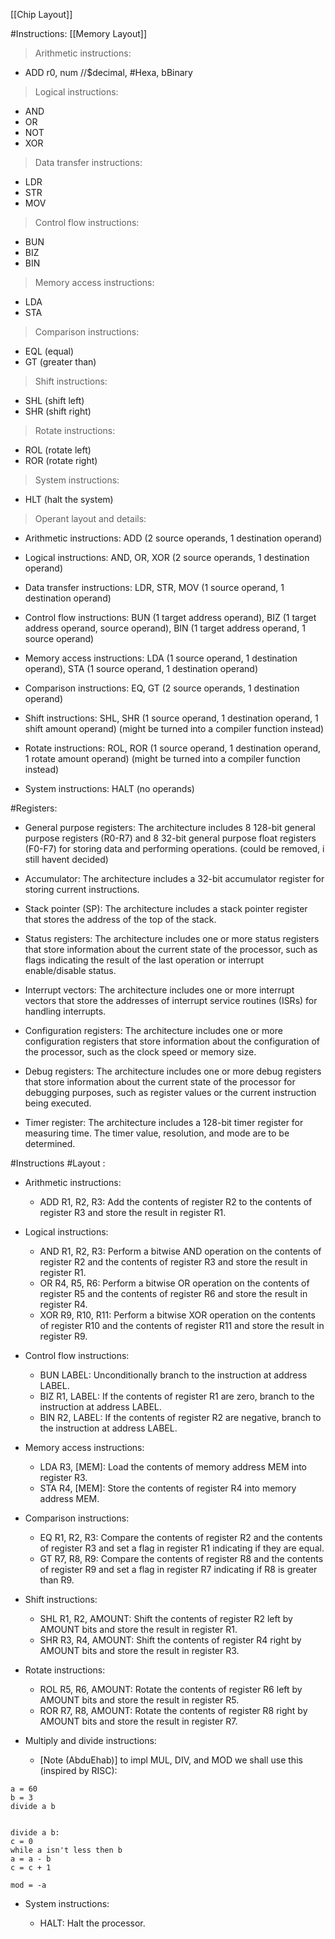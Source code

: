 [[Chip Layout]]

#Instructions:
[[Memory Layout]]

>Arithmetic instructions:

- ADD r0, num //$decimal, \#Hexa, bBinary

>Logical instructions:

- AND
- OR
- NOT
- XOR


>Data transfer instructions:

- LDR
- STR
- MOV

>Control flow instructions:

- BUN
- BIZ
- BIN

>Memory access instructions:

- LDA
- STA

>Comparison instructions:

- EQL (equal)
- GT (greater than)

>Shift instructions:

- SHL (shift left)
- SHR (shift right)

>Rotate instructions:

- ROL (rotate left)
- ROR (rotate right)

>System instructions:

- HLT (halt the system)

> Operant layout and details:

-   Arithmetic instructions: ADD  (2 source operands, 1 destination operand)
    
-   Logical instructions: AND, OR,  XOR (2 source operands, 1 destination operand)
    
-   Data transfer instructions: LDR, STR, MOV (1 source operand, 1 destination operand)
    
-   Control flow instructions: BUN (1 target address operand), BIZ (1 target address operand, source operand), BIN (1 target address operand, 1 source operand)
    
-   Memory access instructions: LDA (1 source operand, 1 destination operand), STA (1 source operand, 1 destination operand)
    
-   Comparison instructions: EQ,  GT  (2 source operands, 1 destination operand)
    
-   Shift instructions: SHL, SHR (1 source operand, 1 destination operand, 1 shift amount operand) (might be turned into a compiler function instead)
    
-   Rotate instructions: ROL, ROR (1 source operand, 1 destination operand, 1 rotate amount operand) (might be turned into a compiler function instead)
     
-   System instructions: HALT (no operands)

#Registers:

-   General purpose registers: The architecture includes 8 128-bit general purpose registers (R0-R7) and 8 32-bit general purpose float registers (F0-F7) for storing data and performing operations. (could be removed, i still havent decided)
    
- Accumulator: The architecture includes a 32-bit accumulator register for storing current instructions.
    
-   Stack pointer (SP): The architecture includes a stack pointer register that stores the address of the top of the stack.
    
-   Status registers: The architecture includes one or more status registers that store information about the current state of the processor, such as flags indicating the result of the last operation or interrupt enable/disable status.
    
-   Interrupt vectors: The architecture includes one or more interrupt vectors that store the addresses of interrupt service routines (ISRs) for handling interrupts.
    
-   Configuration registers: The architecture includes one or more configuration registers that store information about the configuration of the processor, such as the clock speed or memory size.
    
-   Debug registers: The architecture includes one or more debug registers that store information about the current state of the processor for debugging purposes, such as register values or the current instruction being executed.
    
-   Timer register: The architecture includes a 128-bit timer register for measuring time. The timer value, resolution, and mode are to be determined.
    

#Instructions #Layout :

-   Arithmetic instructions:
    
    -   ADD R1, R2, R3: Add the contents of register R2 to the contents of register R3 and store the result in register R1.
    
-   Logical instructions:
    
    -   AND R1, R2, R3: Perform a bitwise AND operation on the contents of register R2 and the contents of register R3 and store the result in register R1.
    -   OR R4, R5, R6: Perform a bitwise OR operation on the contents of register R5 and the contents of register R6 and store the result in register R4.
    -   XOR R9, R10, R11: Perform a bitwise XOR operation on the contents of register R10 and the contents of register R11 and store the result in register R9.
    
-   Control flow instructions:
    
    -   BUN LABEL: Unconditionally branch to the instruction at address LABEL.
    -   BIZ R1, LABEL: If the contents of register R1 are zero, branch to the instruction at address LABEL.
    -   BIN R2, LABEL: If the contents of register R2 are negative, branch to the instruction at address LABEL.
     
-   Memory access instructions:
    
    -   LDA R3, \[MEM\]: Load the contents of memory address MEM into register R3.
    -   STA R4, \[MEM\]: Store the contents of register R4 into memory address MEM.
    
-   Comparison instructions:
    
    -   EQ R1, R2, R3: Compare the contents of register R2 and the contents of register R3 and set a flag in register R1 indicating if they are equal.
    -   GT R7, R8, R9: Compare the contents of register R8 and the contents of register R9 and set a flag in register R7 indicating if R8 is greater than R9.
    
-   Shift instructions:
    
    -   SHL R1, R2, AMOUNT: Shift the contents of register R2 left by AMOUNT bits and store the result in register R1.
    -   SHR R3, R4, AMOUNT: Shift the contents of register R4 right by AMOUNT bits and store the result in register R3.
    
-   Rotate instructions:
    
    -   ROL R5, R6, AMOUNT: Rotate the contents of register R6 left by AMOUNT bits and store the result in register R5.
    -   ROR R7, R8, AMOUNT: Rotate the contents of register R8 right by AMOUNT bits and store the result in register R7.
    
-   Multiply and divide instructions:
    
    -   \[Note (AbduEhab)\] to impl MUL, DIV, and MOD we shall use this (inspired by RISC):

```
a = 60
b = 3
divide a b


divide a b:
c = 0
while a isn't less then b
a = a - b
c = c + 1

mod = -a
```

-   System instructions:
    
    -   HALT: Halt the processor.
